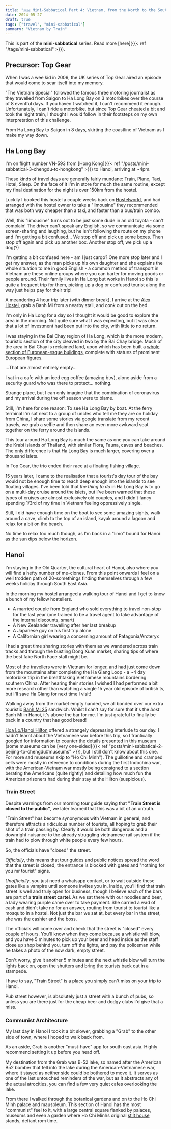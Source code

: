 ```yaml
---
title: "🇻🇳 Mini-Sabbatical Part 4: Vietnam, from the North to the South"
date: 2024-05-27
draft: true
tags: ["travel", "mini-sabbatical"]
summary: "Vietnam by Train"
---
```


This is part of the **mini-sabbatical** series.
Read more [here]({{< ref "/tags/mini-sabbatical" >}}).

<!-- SCRATCH PAD
Audience: Travel blog with personal details? Or just a factual trip?
I think travel blog with personal takes, but with factual information. Cut out irrelevant information.

- In the morning, day trip around ha long bay, back to hanoi old quarter arriving at midnight again
- Hostelworld app great way to find out what to do, booked onto walking tour in the morning where I met some cool travellers. Explored the city, something else? Then off to pub street in the evening. Banh Mi 47?
- Day after checking out something else(?) then relax around the lake with aunties dancing, got on bike taxi where I got scammed by the Mafia. Met Harry
- Overnight train to Da Nang, had a monk in my carriage, spent almost all of the time reading and journalling.
- Arrived in Da Nang, strangely empty place so got in a Grab taxi to Hoi An, met the wonderful hostel host (who was angry at me for not telling her I wanted to join the food tour with a friend in Tow) Harry wondered why every time he saw me someone was shouting at me. Had some food at the food tour then went to tailors to get a suit fitted!
- Day in Hoi An, hopping around on our bikes to Cafe, Tailor, Shop, Tailor, Bar, Tailor. Great time. In the evening we went out with the other people we had met from the hostel. Harry regretted booking his hotel in the morning.
- Leaving Hoi An, sent my suit off for shipping back to london. We had a 2pm train to catch from Da Nang so we went straight there I think?
- Another overnight train to Saigon/Ho Chi Minh, where I met a nice Scottish couple enjoying their retirement together. I want to be these people when I'm older (reminded me of Tony and Elain from Race Across the World)
- Day in Saigon, we explored the Cu Chi Tunnels (with a guy that would not stop singing) and War Museum (made me cry).
- Day after, I had a morning bus to take, so said fairwell to Harry. My bus took me to Phnom Penh. I was sat next to a nice lady from Scotland who has chosen to structure her life around travel. Gardening in the UK Summer months, and exploring the rest of the year. She was in her 50s. Arriving in Phnom Penh I took a tuk tuk around town, checking into my hotel, then getting some Udon nearby. Currency is officially cambodian, but prices of everything are in dollars and the owners get out an old calculator to convert. I overhear some westerners talking about an impeding stock market crash?

-->

## Precursor: Top Gear

When I was a wee kid in 2009, the UK series of Top Gear aired an episode that would come to sear itself into my memory.

"The Vietnam Special" followed the famous three motoring journalist as they travelled from Saigon to Ha Long Bay on 3 motorbikes over the course of 8 eventful days.
If you haven't watched it, I can't recommend it enough.
Unfortunately, I can't ride a motorbike, but since Top Gear cheated a bit and took the night train, I thought I would follow in their footsteps on my own interpretation of this challenge.

From Ha Long Bay to Saigon in 8 days, skirting the coastline of Vietnam as I make my way down.

## Ha Long Bay

I'm on flight number VN-593 from [Hong Kong]({{< ref "/posts/mini-sabbatical-3-chengdu-to-hongkong" >}}) to Hanoi, arriving at ~4pm.

These kinds of travel days are generally fairly mundane: Train, Plane, Taxi, Hotel, Sleep.
On the face of it I'm in store for much the same routine, except my final destination for the night is over 150km from the hostel.

Luckily I booked this hostel a couple weeks back on [Hostelworld](https://www.hostelworld.com), and had arranged with the hostel owner to take a "limousine" they recommended that was both way cheaper than a taxi, and faster than a bus/train combo.

Well, this "limousine" turns out to be just some dude in an old toyota - can't complain!
The driver can't speak any English, so we communicate via some screen-sharing and laughing, but he isn't following the route on my phone and I'm getting a bit confused...
We stop off and pick up some boxes.
Then stop off again and pick up another box.
Another stop off, we pick up a dog(?)

I'm getting a bit confused here - am I just cargo?
One more stop later and I get my answer, as the man picks up his own daughter and she explains the whole situation to me in good English - a common method of transport in Vietnam are these online groups where you can barter for moving goods or people around.
Their family lives in Ha Long but works in Hanoi so this is quite a frequent trip for them, picking up a dog or confused tourist along the way just helps pay for their trip!

A meandering 4 hour trip later (with dinner break), I arrive at the [Alex Hostel](https://alex.halonghotels.net/en/), grab a Banh Mi from a nearby stall, and conk out on the bed.

I'm only in Ha Long for a day so I thought it would be good to explore the area in the morning.
Not quite sure what I was expecting, but it was clear that a lot of investment had been put into the city, with little to no return.

I was staying in the Bai Chay region of Ha Long, which is the more modern, touristic section of the city cleaved in two by the Bai Chay bridge.
Much of the area in Bai Chay is reclaimed land, upon which has been built a [whole section of European-esque buildings](https://www.nomadicnotes.com/notes-on-ha-long/), complete with statues of prominent European figures.

...That are almost entirely empty...

I sat in a cafe with an iced egg coffee (amazing btw), alone aside from a security guard who was there to protect... nothing.

Strange place, but I can only imagine that the combination of coronavirus and my arrival during the off season were to blame.

Still, I'm here for one reason: To see Ha Long Bay by boat.
At the ferry terminal I'm sat next to a group of uncles who tell me they are on holiday from China, I share some stories via google translate from my recent travels, we grab a selfie and then share an even more awkward seat together on the ferry around the islands.

This tour around Ha Long Bay is much the same as one you can take around the Krabi islands of Thailand, with similar Flora, Fauna, caves and beaches.
The only difference is that Ha Long Bay is much larger, covering over a thousand islets.

In Top Gear, the trio ended their race at a floating fishing village.

15 years later, I came to the realisation that a tourist's day tour of the bay would not be enough time to reach deep enough into the islands to see floating villages.
I've been told that _the thing to do_ in Ha Long Bay is to go on a multi-day cruise around the islets, but I've been warned that these types of cruises are almost exclusively old couples, and I didn't fancy spending 1/3rd of my time in Vietnam feeling oppressively single.

Still, I did have enough time on the boat to see some amazing sights, walk around a cave, climb to the top of an island, kayak around a lagoon and relax for a bit on the beach.

No time to relax too much though, as I'm back in a "limo" bound for Hanoi as the sun dips below the horizon.

## Hanoi

I'm staying in the Old Quarter, the cultural heart of Hanoi, also where you will find a hefty number of me-clones.
From this point onwards I feel on a well trodden path of 20-somethings finding themselves through a few weeks holiday through South East Asia.

In the morning my hostel arranged a walking tour of Hanoi and I get to know a bunch of my fellow hostellers.

- A married couple from England who sold everything to travel non-stop for the last year (one trained to be a travel agent to take advantage of the internal discounts, smart)
- A New Zealander travelling after her last breakup
- A Japanese guy on his first trip alone
- A Californian girl wearing a concerning amount of Patagonia/Arcteryx

I had a great time sharing stories with them as we wandered across train tracks and through the bustling Dong Xuan market, sharing tips of where the best fake North Face stall might be.

Most of the travellers were in Vietnam for longer, and had just come down from the mountains after completing the Ha Giang Loop - a ~4 day motorbike trip in the breathtaking Vietnamese mountains bordering southern China.
After hearing their stories I wished I had performed a bit more research other than watching a single 15 year old episode of british tv, but I'll save Ha Giang for next time I visit!

Walking away from the market empty handed, we all bonded over our extra touristic [Banh Mi 25](https://banhmi25.net) sandwich.
Whilst I can't say for sure that it's the _best_ Banh Mi in Hanoi, it's above the bar for me.
I'm just grateful to finally be back in a country that has good bread!

[Hoa Lo/Hanoi Hilton](https://en.wikipedia.org/wiki/Hỏa_Lò_Prison) offered a strangely depressing interlude to our day.
I hadn't learnt about the Vietnamese war before this trip, so I frantically googled for information to counter the details presented in this museum (some museums can be [very one-sided]({{< ref "posts/mini-sabbatical-2-beijing-to-chengdu#museums" >}}), but I still don't know about this one. For more sad museums skip to "Ho Chi Minh").
The guillotine and cramped cells were mostly in reference to conditions during the first Indochina war, with the American-Vietnam war mostly being consigned to a section berating the Americans (quite rightly) and detailing how much fun the American prisoners had during their stay at the Hilton (suspicious).

### Train Street

Despite warnings from our morning tour guide saying that **"Train Street is closed to the public"**, we later learned that this was a bit of an untruth.

"Train Street" has become synonymous with Vietnam in general, and therefore attracts a ridiculous number of tourists, all hoping to grab their shot of a train passing by.
Clearly it would be both dangerous and a downright nuisance to the already struggling vietnamese rail system if the train had to plow through white people every few hours.

So, the officials have "closed" the street.

_Officially_, this means that tour guides and public notices spread the word that the street is closed, the entrance is blocked with gates and "nothing for you mr tourist" signs.

_Unofficially_, you just need a whatsapp contact, or to wait outside these gates like a vampire until someone invites you in.
Inside, you'll find that train street is well and truly open for business, though I believe each of the bars are part of a **train street cartel**.
As we sat there with our noodles and beer, a lady wearing purple came over to take payment.
She carried a wad of cash and didn't take no for an answer, routing from tourist to tourist like a mosquito in a hostel.
Not just the bar we sat at, but every bar in the street, she was the cashier and the boss.

The officials will come over and check that the street is "closed" every couple of hours.
You'll know when they come because a whistle will blow, and you have 5 minutes to pick up your beer and head inside as the staff close up shop behind you, turn off the lights, and pay the policeman while he takes a photo of the now dark, empty street.

Don't worry, give it another 5 minutes and the next whistle blow will turn the lights back on, open the shutters and bring the tourists back out in a stampede.

I have to say, "Train Street" is a place you simply can't miss on your trip to Hanoi.

Pub street however, is absolutely just a street with a bunch of pubs, so unless you are there just for the cheap beer and dodgy clubs I'd give that a miss.

### Communist Architecture

My last day in Hanoi I took it a bit slower, grabbing a "Grab" to the other side of town, where I hoped to walk back from.

As an aside, Grab is another "must-have" app for south east asia.
Highly recommend setting it up before you head off.

My destination from the Grab was B-52 lake, so named after the American B52 bomber that fell into the lake during the American-Vietnamese war, where it stayed as neither side could be bothered to move it.
It serves as one of the last untouched reminders of the war, but as it abstracts any of the actual atrocities, you can find a few very quiet cafes overlooking the lake.

From there I walked through the botanical gardens and on to the Ho Chi Minh palace and mausoleum.
This section of Hanoi has the most "communist" feel to it, with a large central square flanked by palaces, museums and even a garden where Ho Chi Minhs original [stilt house](https://vinpearl.com/en/ho-chi-minhs-stilt-house-hanoi-a-unique-simple-house-with-great-values) stands, defiant rom time.
